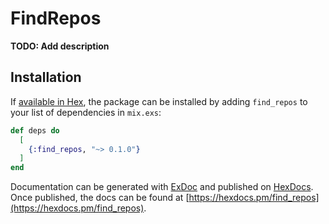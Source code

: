 # FindRepos

**TODO: Add description**

## Installation

If [available in Hex](https://hex.pm/docs/publish), the package can be installed
by adding `find_repos` to your list of dependencies in `mix.exs`:

```elixir
def deps do
  [
    {:find_repos, "~> 0.1.0"}
  ]
end
```

Documentation can be generated with [ExDoc](https://github.com/elixir-lang/ex_doc)
and published on [HexDocs](https://hexdocs.pm). Once published, the docs can
be found at [https://hexdocs.pm/find_repos](https://hexdocs.pm/find_repos).

